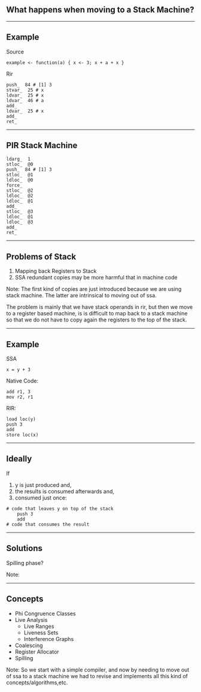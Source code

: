 ## What happens when moving to a Stack Machine?

---

## Example

Source
``` 
example <- function(a) { x <- 3; x + a + x } 

```

Rir
```
push_  84 # [1] 3
stvar_  25 # x
ldvar_  25 # x
ldvar_  46 # a
add_
ldvar_  25 # x
add_
ret_

```

---

## PIR Stack Machine

```
ldarg_  1
stloc_  @0
push_  84 # [1] 3
stloc_  @1
ldloc_  @0
force_
stloc_  @2
ldloc_  @2
ldloc_  @1
add_
stloc_  @3
ldloc_  @1
ldloc_  @3
add_
ret_

```

---

## Problems of Stack

1. Mapping back Registers to Stack
2. SSA redundant copies may be more harmful that in machine code  

Note: 
The first kind of copies are just introduced because we are using stack machine.
The latter are intrinsical to moving out of ssa.


The problem is mainly that we have stack operands in rir, but then we move to a register based machine, is is difficult to map back to a stack machine so that we do not have to copy again the registers to the top of the stack. 

---

## Example

SSA
```
x = y + 3
```

Native Code:
```
add r1, 3
mov r2, r1
```

RIR:
```
load loc(y)
push 3
add 
store loc(x)
```

---

## Ideally

If
1. y is just produced and,
2. the results is consumed afterwards and,
3. consumed just once:

```
# code that leaves y on top of the stack
    push 3
    add 
# code that consumes the result
```

---

## Solutions

Spilling phase?

Note:    

---

## Concepts

- Phi Congruence Classes
- Live Analysis
    - Live Ranges
    - Liveness Sets 
    - Interference Graphs
- Coalescing
- Register Allocator
- Spilling

Note:
So we start with a simple compiler, and now by needing to move out of ssa to a stack machine we had to revise and implements all this kind of concepts/algorithms,etc. 